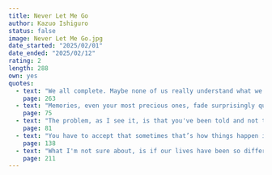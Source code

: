 ```yaml
---
title: Never Let Me Go
author: Kazuo Ishiguro
status: false
image: Never Let Me Go.jpg
date_started: "2025/02/01" 
date_ended: "2025/02/12"
rating: 2
length: 288
own: yes
quotes:
  - text: "We all complete. Maybe none of us really understand what we've lived through, or feel we've had enough time."
    page: 263
  - text: "Memories, even your most precious ones, fade surprisingly quickly."
    page: 75
  - text: "The problem, as I see it, is that you've been told and not told."
    page: 81
  - text: "You have to accept that sometimes that’s how things happen in this world."
    page: 138
  - text: "What I'm not sure about, is if our lives have been so different from the lives of the people we save."
    page: 211
---
```

